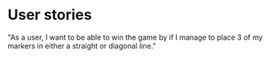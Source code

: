 # User stories

"As a user, I want to be able to win the game by if I manage to place 3 of my markers in either a straight or diagonal line."